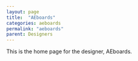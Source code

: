 ```yaml
---
layout: page
title:  "AEboards"
categories: aeboards
permalink: "aeboards"
parent: Designers
---
```

This is the home page for the designer, AEboards.
